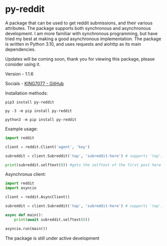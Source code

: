 # py-reddit

A package that can be used to get reddit submissions, and their various attributes.
The package supports both synchronous and asynchronous development.
I am more familiar with synchronous programming, but have tried my best at making a good asynchronous implementation.
The package is written in Python 3.10, and uses requests and aiohttp as its main dependencies.

Updates will be coming soon, thank you for viewing this package, please consider using it.

Version - 1.1.6

Socials - [KING7077 - GitHub](https://github.com/KING7077)

Installation methods:

```
pip3 install py-reddit

py -3 -m pip install py-reddit

python3 -m pip install py-reddit
```

Example usage:

```py
import reddit

client = reddit.Client('agent', 'key')

subreddit = client.Subreddit('top', 'subreddit-here') # supports 'top', 'new' or 'hot' type of submissions

print(subreddit.selftext(0)) #gets the selftext of the first post here
```

Asynchronus client:

```py
import reddit
import asyncio

client = reddit.AsyncClient()

subreddit = client.Subreddit('top', 'subreddit-here') # supports 'top', 'new' or 'hot' type of submissions

async def main():
    print(await subreddit.selftext(0))

asyncio.run(main())
```

The package is still under active development
